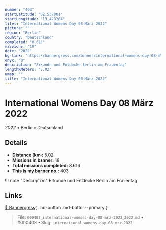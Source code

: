 ```yaml
---
nummer: "403"
startLatitude: "52,537001"
startLongitude: "13,423264"
titel: "International Womens Day 08 März 2022"
picture: ""
region: "Berlin"
country: "Deutschland"
completed: "8.616"
missions: "18"
date: "2022"
bg-link: "https://bannergress.com/banner/international-womens-day-08-m%C3%A4rz-2022-cd3c"
onyx: "0"
description: "Erkunde und Entdecke Berlin am Frauentag"
lengthKMeters: "5,02"
umap: ""
title: "International Womens Day 08 März 2022"
---
```

# International Womens Day 08 März 2022

*2022* • Berlin • Deutschland



## Details
- **Distance (km):** 5.02
- **Missions in banner:** 18
- **Total missions completed:** 8.616
- **This is my banner no.:** 403


!!! note "Description"
    Erkunde und Entdecke Berlin am Frauentag



## Links
[🔗 Bannergress](https://bannergress.com/banner/international-womens-day-08-m%C3%A4rz-2022-cd3c){ .md-button .md-button--primary }



> File: `000403_international-womens-day-08-mrz-2022_2022.md` • #000403 • Slug: `international-womens-day-08-mrz-2022`
